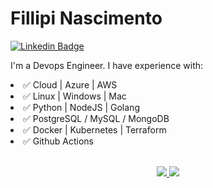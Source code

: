 # Fillipi Nascimento

[![Linkedin Badge](https://img.shields.io/badge/-LinkedIn-blue?style=flat-square&logo=Linkedin&logoColor=white&link=https://www.linkedin.com/in/fillipi-nascimento-35128070/)](https://www.linkedin.com/in/fillipi-nascimento-35128070/)

<p align="left">
  I'm a Devops Engineer. I have experience with:
</p>

<li>
✅ Cloud | Azure | AWS
</li>  
<li>
✅ Linux | Windows | Mac
</li>  
<li>
✅ Python | NodeJS | Golang
</li>  
<li>
✅ PostgreSQL / MySQL / MongoDB
</li>  
<li>
✅ Docker | Kubernetes | Terraform
</li>  
<li>
✅ Github Actions
</li>

<br>

<p align="center">
  <a href="https://github.com/linkinn">
    <img src="https://github-readme-stats.vercel.app/api/top-langs/?username=linkinn&layout=compact&show_owner=true&theme=chartreuse-dark" />
  </a>
  <a href="https://github.com/linkinn">
    <img src="https://github-readme-stats.vercel.app/api?username=linkinn&layout=compact&show_icons=true&show_owner=true&theme=chartreuse-dark" />
  </a>
</p>

<!--
**linkinn/linkinn** is a ✨ _special_ ✨ repository because its `README.md` (this file) appears on your GitHub profile.

Here are some ideas to get you started:

- 🔭 I’m currently working on ...
- 🌱 I’m currently learning ...
- 👯 I’m looking to collaborate on ...
- 🤔 I’m looking for help with ...
- 💬 Ask me about ...
- 📫 How to reach me: ...
- 😄 Pronouns: ...
- ⚡ Fun fact: ...
-->
